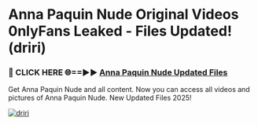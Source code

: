 # Anna Paquin Nude Original Videos 0nlyFans Leaked - Files Updated! (driri)

<h3>🔴 CLICK HERE 🌐==►► <a href="https://tinyurl.com/yrmya6cz" rel="nofollow">Anna Paquin Nude Updated Files</a></h3>

Get Anna Paquin Nude and all content. Now you can access all videos and pictures of Anna Paquin Nude. New Updated Files 2025!

[![driri](https://i.imgur.com/FMdXYCs.gif)](https://tinyurl.com/yrmya6cz)
